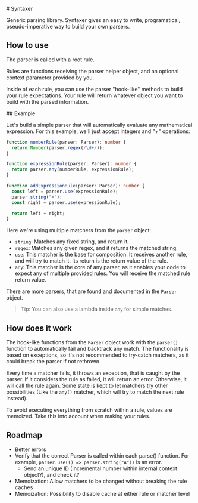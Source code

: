 # Syntaxer

Generic parsing library. Syntaxer gives an easy to write, programatical, pseudo-imperative way to build your own parsers.

## How to use

The parser is called with a root rule.

Rules are functions receiving the parser helper object, and an optional context parameter provided by you.

Inside of each rule, you can use the parser "hook-like" methods to build your rule expectations. Your rule will return whatever object you want to build with the parsed information.

## Example

Let's build a simple parser that will automatically evaluate any mathematical expression. For this example, we'll just accept integers and "+" operations:

```ts
function numberRule(parser: Parser): number {
  return Number(parser.regex(/\d+/));
}

function expressionRule(parser: Parser): number {
  return parser.any(numberRule, expressionRule);
}

function addExpressionRule(parser: Parser): number {
  const left = parser.use(expressionRule);
  parser.string("+");
  const right = parser.use(expressionRule);

  return left + right;
}
```

Here we're using multiple matchers from the `parser` object:

- `string`: Matches any fixed string, and return it.
- `regex`: Matches any given regex, and it returns the matched string.
- `use`: This matcher is the base for composition. It receives another rule, and will try to match it. Its return is the return value of the rule.
- `any`: This matcher is the core of any parser, as it enables your code to expect any of multiple provided rules. You will receive the matched rule return value.

There are more parsers, that are found and documented in the `Parser` object.

> Tip: You can also use a lambda inside `any` for simple matches.

## How does it work

The hook-like functions from the `Parser` object work with the `parser()` function to automatically fail and backtrack any match. The functionality is based on exceptions, so it's not recommended to try-catch matchers, as it could break the parser if not rethrown.

Every time a matcher fails, it throws an exception, that is caught by the parser. If it considers the rule as failed, it will return an error. Otherwise, it will call the rule again. Some state is kept to let matchers try other possibilities (Like the `any()` matcher, which will try to match the next rule instead).

To avoid executing everything from scratch within a rule, values are memoized. Take this into account when making your rules.

## Roadmap

- Better errors
- Verify that the correct Parser is called within each parse() function.
  For example, `parser.use(() => parser.string("A"))` is an error.
  - Send an unique ID (Incremental number within internal context object?), and check it?
- Memoization: Allow matchers to be changed without breaking the rule caches
- Memoization: Possibility to disable cache at either rule or matcher level
